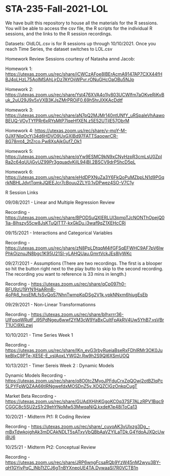 # STA-235-Fall-2021-LOL
We have built this repository to house all the materials for the R sessions. You will be able to access the csv file, the R scripts for the individual R sessions, and the links to the R session recordings.

Datasets: OldLOL.csv is for R sessions up through 10/10/2021. Once you reach Time Series, the dataset switches to LOL.csv

Homework Review Sessions courtesy of Natasha annd Jacob:

Homework 1: https://utexas.zoom.us/rec/share/iCWCzAFoe8lBErAcmA9147AP7CXX44fHBJ4oLHzL75AoIMSAhLjrDz7AYOijWPvr.rONuGHcOaOBu5NJp 

Homework 2: https://utexas.zoom.us/rec/share/Yst476XVA4o1Iy803UCWlfm7aOKveRiKvBuk_2uU29J9x5xVXB3KJsZMrPROiF0.69h5hrJlXKAcDdtf 

Homework 3: https://utexas.zoom.us/rec/share/aN7pQ2MJMr140ntUNfY_uRSpaleVhAawoBEUQ-VOyTYfPRr6xRYsMtP7lqeHfXEN.z5E52UTjlE57ObrM 

Homework 4: https://utexas.zoom.us/rec/share/y-moY-M-0JXFNIqOcYj34d6HDVO9UxGXIBd97FATTSaoowrCR-8G78mt4_2tZrco.Pw8XsAjkGuf7_Ok1 

Homework 5: https://utexas.zoom.us/rec/share/qYw9ESMC9kN9xCNyHzpR3cmLsU0ZpIRa2c64qUUjGvUZ99Pr3gquadvKiIL94jBI.2BSCV9drP5hcD5pL

Homework 6: https://utexas.zoom.us/rec/share/eHdDPXNuZa3Y6FkQoPuMZbpLN1d9PGqrkNBHLJdvtTqmkJQlEEJcr7cBouu2ZLY0.1vDPwez4SO-V7C1y




R Session Links

09/08/2021 - Linear and Multiple Regression Review

Recording - https://utexas.zoom.us/rec/share/BPODSuQXlERLUI3pmpTJcNONThOpejQ01ia-8lhszy55cw8JsKTuQlTT7-kxGkDu.i3waf9qZ1XEHcCRi

09/15/2021 - Interactions and Categorical Variables

Recording - https://utexas.zoom.us/rec/share/zN8PpLDtqqM4ifGFSqEFWHC9AF7pV6lwPhkOiznuJN8bgc1K95U21SI-yLAHQUau.GmrtVckJEs8IyWKc

09/27/2021 - Assumptions (There are two recordings. The first is a blooper so hit the button right next to the play butto to skip to the second recording. The recording you want to reference is 33 mins in length.)

Recording - https://utexas.zoom.us/rec/share/qCp097h0-BFU9zU19YN1HaARmB-4oPA6_hxsEMLfsSvQqS7NhnTwmpKpDSg2V1k.ypkNNxm6hiugEsEb

09/29/2021 - Non-Linear Transformationns

Recording - https://utexas.zoom.us/rec/share/bIhxrrr36-UlFpsqWRutF_i95PdNgeu6wwf2YM3cW9YaBxCuItFpAkRV4Uw5YhB7.vsVBrT1UCi9XLzwj 

10/10/2021 - Time Series Week 1

Recording - https://utexas.zoom.us/rec/share/lKn_evG3rbyRueiaBseRxFDhlRMr3OK0JukeBlxC9PTe-XE5E-E_vslAoxLYWG2r.Rw9h2S9QI6XSmUOQ

10/13/2021 - Timer Sereis Week 2 : Dynamic Models

Dynamic Models Recording - https://utexas.zoom.us/rec/share/q8O0tcZMyoJPFduCrxZqQOwj2otBZIqPc5LPYFpWQZAA66tlRNgwefdxMOSDnZ5y.XOQZClGzOnkpCugT

Market Beta Recording - https://utexas.zoom.us/rec/share/GUAdXHjhKGgoKC0q37SF7ALzRPV1Bqc9CGGC8c5SU2zS1r29ehYNoMw53MwqaNiQ.kxdeK1e48iToCa13



10/20/21 - Midterm Pt1: R Coding Review

Recording - https://utexas.zoom.us/rec/share/_cuvoAK3vUlxzg3Dg_-mBxTdwkojghAk3mDCAkNDLT5sATxyVbQBbAaVZYILaTDk.G4YdoAJXQcUwiBU6


10/25/21 - Midterm Pt2: Conceptual Review

Recording - https://utexas.zoom.us/rec/share/JRP6wngFcsaRQb9YzW45nM2wyu3BY-qH1GYivPqC_lNbTtZCJ6gTnBYXneoUE4TA.DywaaSI7R0VCTB1n




